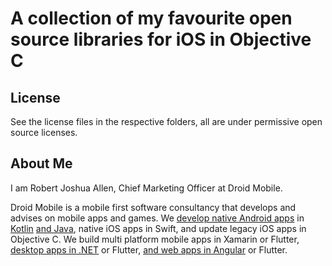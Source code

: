 # A collection of my favourite open source libraries for iOS in Objective C
 
## License

See the license files in the respective folders, all are under permissive open source licenses.

## About Me

I am Robert Joshua Allen, Chief Marketing Officer at Droid Mobile.

Droid Mobile is a mobile first software consultancy that develops and advises on mobile apps and games.
We [develop native Android apps](https://www.droid.mobi/android-mobile-apps-development.html) in [Kotlin](https://www.droid.mobi/kotlin-android-development-consultancy.html) [and Java](https://www.droid.mobi/java-android-development-consultancy.html), native iOS apps in Swift, and update legacy iOS apps in Objective C.
We build multi platform mobile apps in Xamarin or Flutter, [desktop apps in .NET](https://www.droid.mobi/desktop-apps-development.html) or Flutter, [and web apps in Angular](https://www.droid.mobi/web-browser-apps-website-development.html) or Flutter.
 